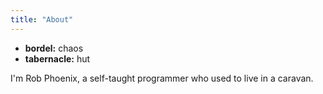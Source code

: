 ```yaml
---
title: "About"
---
```


* **bordel:** chaos
* **tabernacle:** hut

I'm Rob Phoenix, a self-taught programmer who used to live in a caravan.
